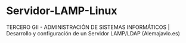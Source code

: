 # Servidor-LAMP-Linux
TERCERO GII - ADMINISTRACIÓN DE SISTEMAS INFORMÁTICOS | Desarrollo y configuración de un Servidor LAMP/LDAP (Alemajavlo.es)
